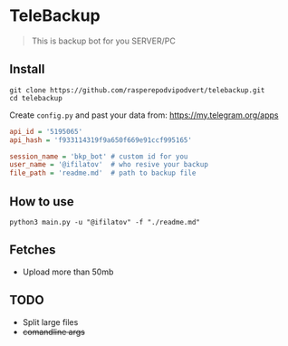 # TeleBackup

> This is backup bot for you SERVER/PC

## Install

```shell
git clone https://github.com/rasperepodvipodvert/telebackup.git
cd telebackup
```
Create `config.py` and past your data from: https://my.telegram.org/apps

```ini
api_id = '5195065'
api_hash = 'f933114319f9a650f669e91ccf995165'

session_name = 'bkp_bot' # custom id for you
user_name = '@ifilatov'  # who resive your backup
file_path = 'readme.md'  # path to backup file
```

## How to use

```shell
python3 main.py -u "@ifilatov" -f "./readme.md"
```

## Fetches

- Upload more than 50mb 

## TODO

- Split large files
- ~~comandline args~~